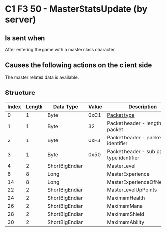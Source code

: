 # C1 F3 50 - MasterStatsUpdate (by server)

## Is sent when

After entering the game with a master class character.

## Causes the following actions on the client side

The master related data is available.

## Structure

| Index | Length | Data Type | Value | Description |
|-------|--------|-----------|-------|-------------|
| 0 | 1 |   Byte   | 0xC1  | [Packet type](PacketTypes.md) |
| 1 | 1 |    Byte   |   32   | Packet header - length of the packet |
| 2 | 1 |    Byte   | 0xF3  | Packet header - packet type identifier |
| 3 | 1 |    Byte   | 0x50  | Packet header - sub packet type identifier |
| 4 | 2 | ShortBigEndian |  | MasterLevel |
| 6 | 8 | Long |  | MasterExperience |
| 14 | 8 | Long |  | MasterExperienceOfNextLevel |
| 22 | 2 | ShortBigEndian |  | MasterLevelUpPoints |
| 24 | 2 | ShortBigEndian |  | MaximumHealth |
| 26 | 2 | ShortBigEndian |  | MaximumMana |
| 28 | 2 | ShortBigEndian |  | MaximumShield |
| 30 | 2 | ShortBigEndian |  | MaximumAbility |